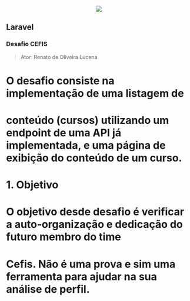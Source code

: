 <p align="center"><img src="https://laravel.com/assets/img/components/logo-laravel.svg"></p>

<p align="center">

</p>

## Laravel


### Desafio CEFIS
> Ator: Renato de Oliveira Lucena
# O desafio consiste na implementação de uma listagem de 
# conteúdo (cursos) utilizando um endpoint de uma API já implementada, e uma página de exibição do conteúdo de um curso.
# 1. Objetivo
# O objetivo desde desafio é verificar a auto-organização e dedicação do futuro membro do time
# Cefis. Não é uma prova e sim uma ferramenta para ajudar na sua análise de perfil.